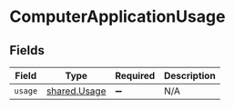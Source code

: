 # ComputerApplicationUsage


## Fields

| Field                                               | Type                                                | Required                                            | Description                                         |
| --------------------------------------------------- | --------------------------------------------------- | --------------------------------------------------- | --------------------------------------------------- |
| `usage`                                             | [shared.Usage](../../../sdk/models/shared/usage.md) | :heavy_minus_sign:                                  | N/A                                                 |